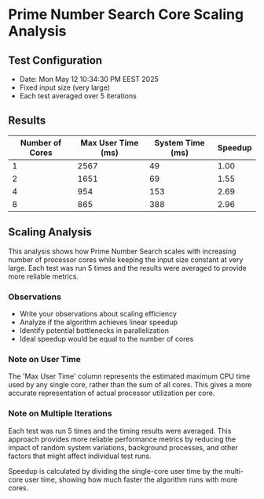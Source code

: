 # Prime Number Search Core Scaling Analysis

## Test Configuration
- Date: Mon May 12 10:34:30 PM EEST 2025
- Fixed input size (very large)
- Each test averaged over 5 iterations

## Results

| Number of Cores | Max User Time (ms) | System Time (ms) | Speedup |
|-----------------|-------------------|------------------|---------|
| 1 | 2567 | 49 | 1.00 |
| 2 | 1651 | 69 | 1.55 |
| 4 | 954 | 153 | 2.69 |
| 8 | 865 | 388 | 2.96 |

## Scaling Analysis

This analysis shows how Prime Number Search scales with increasing number of processor cores while keeping the input size constant at very large. Each test was run 5 times and the results were averaged to provide more reliable metrics.

### Observations

- Write your observations about scaling efficiency
- Analyze if the algorithm achieves linear speedup
- Identify potential bottlenecks in parallelization
- Ideal speedup would be equal to the number of cores

### Note on User Time

The 'Max User Time' column represents the estimated maximum CPU time used by any single core, rather than the sum of all cores. This gives a more accurate representation of actual processor utilization per core.

### Note on Multiple Iterations

Each test was run 5 times and the timing results were averaged. This approach provides more reliable performance metrics by reducing the impact of random system variations, background processes, and other factors that might affect individual test runs.

Speedup is calculated by dividing the single-core user time by the multi-core user time, showing how much faster the algorithm runs with more cores.

